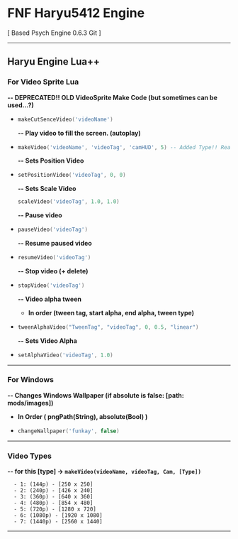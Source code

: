 # FNF Haryu5412 Engine

[ Based Psych Engine 0.6.3 Git ]

---

## Haryu Engine Lua++

### **For Video Sprite Lua**

  **-- DEPRECATED!! OLD VideoSprite Make Code (but sometimes can be used...?)**

- ```lua
  makeCutSenceVideo('videoName')
  ```

  **-- Play video to fill the screen. (autoplay)**

- ```lua
  makeVideo('videoName', 'videoTag', 'camHUD', 5) -- Added Type!! Read bottom types
  ```

  **-- Sets Position Video**  

- ```lua
  setPositionVideo('videoTag', 0, 0)
  ```

  **-- Sets Scale Video**

  ```lua
  scaleVideo('videoTag', 1.0, 1.0)
  ```

  **-- Pause video**  

- ```lua
  pauseVideo('videoTag')
  ```

  **-- Resume paused video**

- ```lua
  resumeVideo('videoTag')
  ```

  **-- Stop video (+ delete)**

- ```lua
  stopVideo('videoTag')
  ```

  **-- Video alpha tween**
  - **In order (tween tag, start alpha, end alpha, tween type)**

- ```lua
  tweenAlphaVideo("TweenTag", "videoTag", 0, 0.5, "linear")
  ```

  **-- Sets Video Alpha**

- ```lua
  setAlphaVideo('videoTag', 1.0)
  ```

---

### **For Windows**

  **-- Changes Windows Wallpaper (if absolute is false: [path: mods/images])**

- **In Order ( pngPath(String), absolute(Bool) )**

- ```lua
  changeWallpaper('funkay', false)
  ```

---

### **Video Types**

  **-- for this [type] -> ```makeVideo(videoName, videoTag, Cam, [Type])```**

```
  - 1: (144p) - [250 x 250]
  - 2: (240p) - [426 x 240]
  - 3: (360p) - [640 x 360]
  - 4: (480p) - [854 x 480]
  - 5: (720p) - [1280 x 720]
  - 6: (1080p) - [1920 x 1080]
  - 7: (1440p) - [2560 x 1440]
```

---